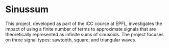 # Sinussum
This project, developed as part of the ICC course at EPFL, investigates the impact of using a finite number of terms to approximate signals that are theoretically represented as infinite sums of sinusoids. The project focuses on three signal types: sawtooth, square, and triangular waves.

